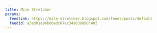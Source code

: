 ```yaml
---
title: Mile Stretcher
params:
  feedlink: https://mile-stretcher.blogspot.com/feeds/posts/default
  feedid: a3ad01a96b86adc67ec349638890c403
---
```

